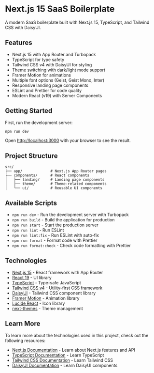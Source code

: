 # Next.js 15 SaaS Boilerplate

A modern SaaS boilerplate built with Next.js 15, TypeScript, and Tailwind CSS with DaisyUI.

## Features

- Next.js 15 with App Router and Turbopack
- TypeScript for type safety
- Tailwind CSS v4 with DaisyUI for styling
- Theme switching with dark/light mode support
- Framer Motion for animations
- Multiple font options (Geist, Geist Mono, Inter)
- Responsive landing page components
- ESLint and Prettier for code quality
- Modern React (v19) with Server Components

## Getting Started

First, run the development server:

```bash
npm run dev
```

Open [http://localhost:3000](http://localhost:3000) with your browser to see the result.

## Project Structure

```
src/
├── app/             # Next.js App Router pages
├── components/      # React components
│   ├── landing/     # Landing page components
│   ├── theme/       # Theme-related components
│   └── ui/          # Reusable UI components
```

## Available Scripts

- `npm run dev` - Run the development server with Turbopack
- `npm run build` - Build the application for production
- `npm run start` - Start the production server
- `npm run lint` - Run ESLint
- `npm run lint:fix` - Run ESLint with auto-fix
- `npm run format` - Format code with Prettier
- `npm run format:check` - Check code formatting with Prettier

## Technologies

- [Next.js 15](https://nextjs.org/docs) - React framework with App Router
- [React 19](https://react.dev/) - UI library
- [TypeScript](https://www.typescriptlang.org/docs/) - Type-safe JavaScript
- [Tailwind CSS v4](https://tailwindcss.com/docs) - Utility-first CSS framework
- [DaisyUI](https://daisyui.com/) - Tailwind CSS component library
- [Framer Motion](https://www.framer.com/motion/) - Animation library
- [Lucide React](https://lucide.dev/) - Icon library
- [next-themes](https://github.com/pacocoursey/next-themes) - Theme management

## Learn More

To learn more about the technologies used in this project, check out the following resources:

- [Next.js Documentation](https://nextjs.org/docs) - Learn about Next.js features and API
- [TypeScript Documentation](https://www.typescriptlang.org/docs/) - Learn TypeScript
- [Tailwind CSS Documentation](https://tailwindcss.com/docs) - Learn Tailwind CSS
- [DaisyUI Documentation](https://daisyui.com/docs/) - Learn DaisyUI components
